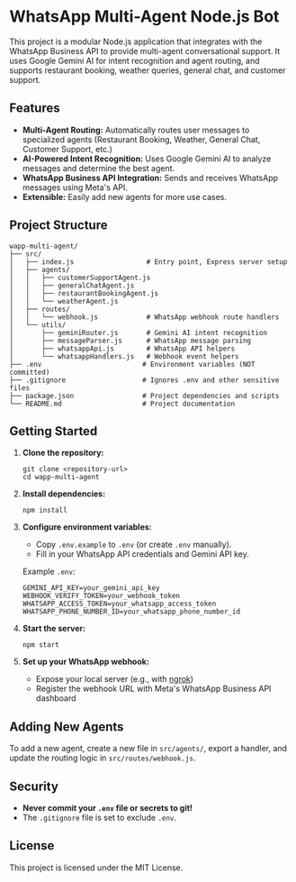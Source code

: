 
# WhatsApp Multi-Agent Node.js Bot

This project is a modular Node.js application that integrates with the WhatsApp Business API to provide multi-agent conversational support. It uses Google Gemini AI for intent recognition and agent routing, and supports restaurant booking, weather queries, general chat, and customer support.

## Features

- **Multi-Agent Routing:** Automatically routes user messages to specialized agents (Restaurant Booking, Weather, General Chat, Customer Support, etc.)
- **AI-Powered Intent Recognition:** Uses Google Gemini AI to analyze messages and determine the best agent.
- **WhatsApp Business API Integration:** Sends and receives WhatsApp messages using Meta's API.
- **Extensible:** Easily add new agents for more use cases.

## Project Structure

```
wapp-multi-agent/
├── src/
│   ├── index.js                  # Entry point, Express server setup
│   ├── agents/
│   │   ├── customerSupportAgent.js
│   │   ├── generalChatAgent.js
│   │   ├── restaurantBookingAgent.js
│   │   └── weatherAgent.js
│   ├── routes/
│   │   └── webhook.js            # WhatsApp webhook route handlers
│   └── utils/
│       ├── geminiRouter.js       # Gemini AI intent recognition
│       ├── messageParser.js      # WhatsApp message parsing
│       ├── whatsappApi.js        # WhatsApp API helpers
│       └── whatsappHandlers.js   # Webhook event helpers
├── .env                         # Environment variables (NOT committed)
├── .gitignore                   # Ignores .env and other sensitive files
├── package.json                 # Project dependencies and scripts
└── README.md                    # Project documentation
```

## Getting Started

1. **Clone the repository:**
   ```
   git clone <repository-url>
   cd wapp-multi-agent
   ```

2. **Install dependencies:**
   ```
   npm install
   ```

3. **Configure environment variables:**
   - Copy `.env.example` to `.env` (or create `.env` manually).
   - Fill in your WhatsApp API credentials and Gemini API key.

   Example `.env`:
   ```
   GEMINI_API_KEY=your_gemini_api_key
   WEBHOOK_VERIFY_TOKEN=your_webhook_token
   WHATSAPP_ACCESS_TOKEN=your_whatsapp_access_token
   WHATSAPP_PHONE_NUMBER_ID=your_whatsapp_phone_number_id
   ```

4. **Start the server:**
   ```
   npm start
   ```

5. **Set up your WhatsApp webhook:**
   - Expose your local server (e.g., with [ngrok](https://ngrok.com/))
   - Register the webhook URL with Meta's WhatsApp Business API dashboard

## Adding New Agents

To add a new agent, create a new file in `src/agents/`, export a handler, and update the routing logic in `src/routes/webhook.js`.

## Security

- **Never commit your `.env` file or secrets to git!**
- The `.gitignore` file is set to exclude `.env`.

## License

This project is licensed under the MIT License.